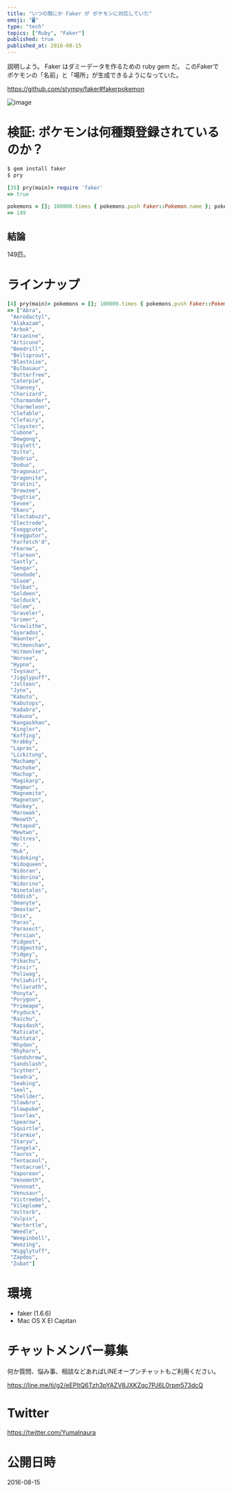 ```yaml
---
title: "いつの間にか Faker が ポケモンに対応していた"
emoji: "🖥"
type: "tech"
topics: ["Ruby", "Faker"]
published: true
published_at: 2016-08-15
---
```


説明しよう。 Faker はダミーデータを作るための ruby gem だ。
このFakerでポケモンの「名前」と「場所」が生成できるようになっていた。

https://github.com/stympy/faker#fakerpokemon

![image](https://qiita-image-store.s3.amazonaws.com/0/89618/5aa21011-2035-c347-55e3-3875533138c7.png)


# 検証: ポケモンは何種類登録されているのか？

```rb
$ gem install faker
$ pry 
```

```rb
[35] pry(main)> require 'faker'
=> true

pokemons = []; 100000.times { pokemons.push Faker::Pokemon.name }; pokemons.uniq.size
=> 149
```

## 結論

149匹。

# ラインナップ

```rb
[4] pry(main)> pokemons = []; 100000.times { pokemons.push Faker::Pokemon.name }; pokemons.uniq.sort
=> ["Abra",
 "Aerodactyl",
 "Alakazam",
 "Arbok",
 "Arcanine",
 "Articuno",
 "Beedrill",
 "Bellsprout",
 "Blastoise",
 "Bulbasaur",
 "Butterfree",
 "Caterpie",
 "Chansey",
 "Charizard",
 "Charmander",
 "Charmeleon",
 "Clefable",
 "Clefairy",
 "Cloyster",
 "Cubone",
 "Dewgong",
 "Diglett",
 "Ditto",
 "Dodrio",
 "Doduo",
 "Dragonair",
 "Dragonite",
 "Dratini",
 "Drowzee",
 "Dugtrio",
 "Eevee",
 "Ekans",
 "Electabuzz",
 "Electrode",
 "Exeggcute",
 "Exeggutor",
 "Farfetch'd",
 "Fearow",
 "Flareon",
 "Gastly",
 "Gengar",
 "Geodude",
 "Gloom",
 "Golbat",
 "Goldeen",
 "Golduck",
 "Golem",
 "Graveler",
 "Grimer",
 "Growlithe",
 "Gyarados",
 "Haunter",
 "Hitmonchan",
 "Hitmonlee",
 "Horsea",
 "Hypno",
 "Ivysaur",
 "Jigglypuff",
 "Jolteon",
 "Jynx",
 "Kabuto",
 "Kabutops",
 "Kadabra",
 "Kakuna",
 "Kangaskhan",
 "Kingler",
 "Koffing",
 "Krabby",
 "Lapras",
 "Lickitung",
 "Machamp",
 "Machoke",
 "Machop",
 "Magikarp",
 "Magmar",
 "Magnemite",
 "Magneton",
 "Mankey",
 "Marowak",
 "Meowth",
 "Metapod",
 "Mewtwo",
 "Moltres",
 "Mr.",
 "Muk",
 "Nidoking",
 "Nidoqueen",
 "Nidoran",
 "Nidorina",
 "Nidorino",
 "Ninetales",
 "Oddish",
 "Omanyte",
 "Omastar",
 "Onix",
 "Paras",
 "Parasect",
 "Persian",
 "Pidgeot",
 "Pidgeotto",
 "Pidgey",
 "Pikachu",
 "Pinsir",
 "Poliwag",
 "Poliwhirl",
 "Poliwrath",
 "Ponyta",
 "Porygon",
 "Primeape",
 "Psyduck",
 "Raichu",
 "Rapidash",
 "Raticate",
 "Rattata",
 "Rhydon",
 "Rhyhorn",
 "Sandshrew",
 "Sandslash",
 "Scyther",
 "Seadra",
 "Seaking",
 "Seel",
 "Shellder",
 "Slowbro",
 "Slowpoke",
 "Snorlax",
 "Spearow",
 "Squirtle",
 "Starmie",
 "Staryu",
 "Tangela",
 "Tauros",
 "Tentacool",
 "Tentacruel",
 "Vaporeon",
 "Venomoth",
 "Venonat",
 "Venusaur",
 "Victreebel",
 "Vileplume",
 "Voltorb",
 "Vulpix",
 "Wartortle",
 "Weedle",
 "Weepinbell",
 "Weezing",
 "Wigglytuff",
 "Zapdos",
 "Zubat"]
```

# 環境

- faker (1.6.6)
- Mac OS X El Capitan









<!-- Update From Qiita API -->

# チャットメンバー募集


何か質問、悩み事、相談などあればLINEオープンチャットもご利用ください。

https://line.me/ti/g2/eEPltQ6Tzh3pYAZV8JXKZqc7PJ6L0rpm573dcQ





# Twitter


https://twitter.com/YumaInaura


<!-- Update From Qiita API -->



# 公開日時

2016-08-15
